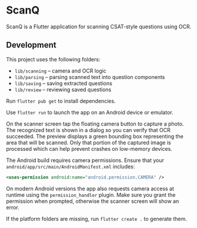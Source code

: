 # ScanQ

ScanQ is a Flutter application for scanning CSAT-style questions using OCR.

## Development

This project uses the following folders:

- `lib/scanning` – camera and OCR logic
- `lib/parsing` – parsing scanned text into question components
- `lib/saving` – saving extracted questions
- `lib/review` – reviewing saved questions

Run `flutter pub get` to install dependencies.

Use `flutter run` to launch the app on an Android device or emulator.

On the scanner screen tap the floating camera button to capture a photo. The
recognized text is shown in a dialog so you can verify that OCR succeeded.
The preview displays a green bounding box representing the area that will be
scanned. Only that portion of the captured image is processed which can help
prevent crashes on low-memory devices.

The Android build requires camera permissions. Ensure that your
`android/app/src/main/AndroidManifest.xml` includes:

```xml
<uses-permission android:name="android.permission.CAMERA" />
```

On modern Android versions the app also requests camera access at runtime using
the `permission_handler` plugin. Make sure you grant the permission when
prompted, otherwise the scanner screen will show an error.

If the platform folders are missing, run `flutter create .` to generate them.

